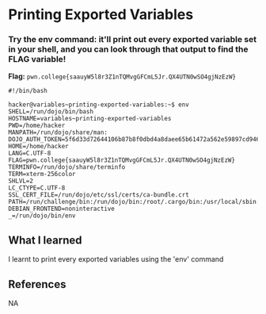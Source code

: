 # Printing Exported Variables

### Try the env command: it'll print out every exported variable set in your shell, and you can look through that output to find the FLAG variable!

**Flag:** `pwn.college{saauyW5l8r3Z1nTQMvgGFCmL5Jr.QX4UTN0wSO4gjNzEzW}`

```
#!/bin/bash

hacker@variables~printing-exported-variables:~$ env
SHELL=/run/dojo/bin/bash
HOSTNAME=variables~printing-exported-variables
PWD=/home/hacker
MANPATH=/run/dojo/share/man:
DOJO_AUTH_TOKEN=5f6d33d72644106b87b8f0dbd4a8daee65b61472a562e59897cd9461e365367f
HOME=/home/hacker
LANG=C.UTF-8
FLAG=pwn.college{saauyW5l8r3Z1nTQMvgGFCmL5Jr.QX4UTN0wSO4gjNzEzW}
TERMINFO=/run/dojo/share/terminfo
TERM=xterm-256color
SHLVL=2
LC_CTYPE=C.UTF-8
SSL_CERT_FILE=/run/dojo/etc/ssl/certs/ca-bundle.crt
PATH=/run/challenge/bin:/run/dojo/bin:/root/.cargo/bin:/usr/local/sbin:/usr/local/bin:/usr/sbin:/usr/bin:/sbin:/bin
DEBIAN_FRONTEND=noninteractive
_=/run/dojo/bin/env
```

## What I learned

I learnt to print every exported variables using the 'env' command

## References

NA
